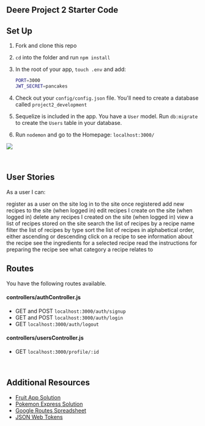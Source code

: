 ## Deere Project 2 Starter Code

## Set Up

1. Fork and clone this repo
1. `cd` into the folder and run `npm install`
1. In the root of your app, `touch .env` and add:

   ```bash
   PORT=3000
   JWT_SECRET=pancakes
   ```

1. Check out your `config/config.json` file. You'll need to create a database called `project2_development`
1. Sequelize is included in the app. You have a `User` model. Run `db:migrate` to create the `Users` table in your database.
1. Run `nodemon` and go to the Homepage: `localhost:3000/`

![](https://i.imgur.com/uuhrOxQ.png)

<br>

## User Stories
As a user I can:

register as a user on the site
log in to the site once registered
add new recipes to the site (when logged in)
edit recipes I create on the site (when logged in)
delete any recipes I created on the site (when logged in)
view a list of recipes stored on the site
search the list of recipes by a recipe name
filter the list of recipes by type
sort the list of recipes in alphabetical order, either ascending or descending
click on a recipe to see information about the recipe
see the ingredients for a selected recipe
read the instructions for preparing the recipe
see what category a recipe relates to


## Routes

You have the following routes available.

#### controllers/authController.js

- GET and POST `localhost:3000/auth/signup`
- GET and POST `localhost:3000/auth/login`
- GET `localhost:3000/auth/logout`

#### controllers/usersController.js

- GET `localhost:3000/profile/:id`

<br>

## Additional Resources

- [Fruit App Solution](https://git.generalassemb.ly/jdr-0622/fruit-app-in-class)
- [Pokemon Express Solution](https://git.generalassemb.ly/jdr-0622/pokemon-express-sequelize6)
- [Google Routes Spreadsheet](https://docs.google.com/spreadsheets/d/14-LHKXLtEkp_vKEz3qSKjREnrmSyzQ9fimTlmrPsZsQ/edit#gid=0)
- [JSON Web Tokens](https://jwt.io/)
